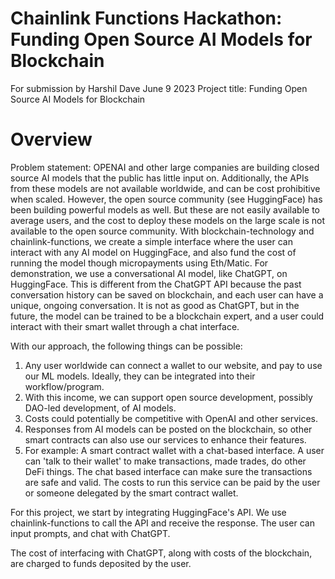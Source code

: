 # Chainlink Functions Hackathon: Funding Open Source AI Models for Blockchain

For submission by Harshil Dave
June 9 2023
Project title: Funding Open Source AI Models for Blockchain


# Overview
Problem statement: OPENAI and other large companies are building closed source AI models that the public has little input on. Additionally, the APIs from these models are not available worldwide, and can be cost prohibitive when scaled. However, the open source community (see HuggingFace) has been building powerful models as well. But these are not easily available to average users, and the cost to deploy these models on the large scale is not available to the open source community. With blockchain-technology and chainlink-functions, we create a simple interface where the user can interact with any AI model on HuggingFace, and also fund the cost of running the model though micropayments using Eth/Matic. For demonstration, we use a conversational AI model, like ChatGPT, on HuggingFace. This is different from the ChatGPT API because the past conversation history can be saved on blockchain, and each user can have a unique, ongoing conversation. 
It is not as good as ChatGPT, but in the future, the model can be trained to be a blockchain expert, and a user could interact with their smart wallet through a chat interface. 

With our approach, the following things can be possible:
1. Any user worldwide can connect a wallet to our website, and pay to use our ML models. Ideally, they can be integrated into their workflow/program. 
2. With this income, we can support open source development, possibly DAO-led development, of AI models. 
3. Costs could potentially be competitive with OpenAI and other services. 
4. Responses from AI models can be posted on the blockchain, so other smart contracts can also use our services to enhance their features.
5. For example: A smart contract wallet with a chat-based interface. A user can 'talk to their wallet' to make transactions, made trades, do other DeFi things. The chat based interface can make sure the transactions are safe and valid. The costs to run this service can be paid by the user or someone delegated by the smart contract wallet. 


For this project, we start by integrating HuggingFace's API. We use chainlink-functions to call the API and receive the response. The user can input prompts, and chat with ChatGPT. 

The cost of interfacing with ChatGPT, along with costs of the blockchain, are charged to funds deposited by the user. 
